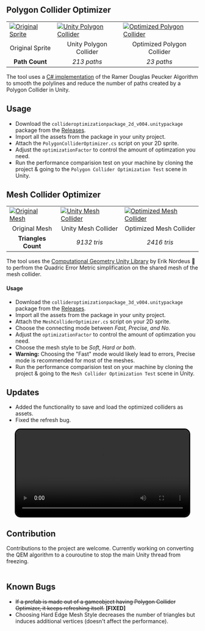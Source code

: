 ## Polygon Collider Optimizer

<table class="custom-table">
  <tr>
    <td>
      <a href="https://github.com/aniketrajnish/Unity-Collider-Optimizer/assets/58925008/62a658c3-487c-4d80-b303-b96a74804a99" data-lightbox="polygon-collider-optimizer" data-title="Original Sprite">
        <img src="https://github.com/aniketrajnish/Unity-Collider-Optimizer/assets/58925008/62a658c3-487c-4d80-b303-b96a74804a99" alt="Original Sprite">
      </a>
    </td>
    <td>
      <a href="https://github.com/aniketrajnish/Unity-Collider-Optimizer/assets/58925008/cc114920-5bcd-4f06-81ad-9df9a176055d" data-lightbox="polygon-collider-optimizer" data-title="Unity Polygon Collider">
        <img src="https://github.com/aniketrajnish/Unity-Collider-Optimizer/assets/58925008/cc114920-5bcd-4f06-81ad-9df9a176055d" alt="Unity Polygon Collider">
      </a>
    </td>
    <td>
      <a href="https://github.com/aniketrajnish/Unity-Collider-Optimizer/assets/58925008/dfd8c63e-11ed-4a74-a2e1-45e2829f017e" data-lightbox="polygon-collider-optimizer" data-title="Optimized Polygon Collider">
        <img src="https://github.com/aniketrajnish/Unity-Collider-Optimizer/assets/58925008/dfd8c63e-11ed-4a74-a2e1-45e2829f017e" alt="Optimized Polygon Collider">
      </a>
    </td>
  </tr>
  <tr>
    <td style="text-align:center;">Original Sprite</td>
    <td style="text-align:center;">Unity Polygon Collider</td>
    <td style="text-align:center;">Optimized Polygon Collider</td>
  </tr>
  <tr>
    <td style="text-align:center;"><strong>Path Count</strong></td>
    <td style="text-align:center;"><em>213 paths</em></td>
    <td style="text-align:center;"><em>23 paths</em></td>
  </tr>
</table>

The tool uses a [C# implementation](https://www.codeproject.com/Articles/18936/A-C-Implementation-of-Douglas-Peucker-Line-Appro) of the Ramer Douglas Peucker Algorithm to smooth the polylines and reduce the number of paths created by a Polygon Collider in Unity.

## Usage
* Download the `collideroptimizationpackage_2d_v004.unitypackage` package from the [Releases](https://github.com/aniketrajnish/Unity-Collider-Optimizer/releases/).
* Import all the assets from the package in your unity project.
* Attach the `PolygonColliderOptimizer.cs` script on your 2D sprite.
* Adjust the `optimizationFactor` to control the amount of optimzation you need. 
* Run the performance comparision test on your machine by cloning the project & going to the `Polygon Collider Optimization Test` scene in Unity.

## Mesh Collider Optimizer 

<table class="custom-table">
  <tr>
    <td>
      <a href="https://github.com/aniketrajnish/Unity-Collider-Optimizer/assets/58925008/e23b8db9-c301-41b1-8ef0-31b2216057d6" data-lightbox="mesh-collider-optimizer" data-title="Original Mesh">
        <img src="https://github.com/aniketrajnish/Unity-Collider-Optimizer/assets/58925008/e23b8db9-c301-41b1-8ef0-31b2216057d6" alt="Original Mesh">
      </a>
    </td>
    <td>
      <a href="https://github.com/aniketrajnish/Unity-Collider-Optimizer/assets/58925008/7a88b61c-2c35-40df-a181-23e7d0d7c05c" data-lightbox="mesh-collider-optimizer" data-title="Unity Mesh Collider">
        <img src="https://github.com/aniketrajnish/Unity-Collider-Optimizer/assets/58925008/7a88b61c-2c35-40df-a181-23e7d0d7c05c" alt="Unity Mesh Collider">
      </a>
    </td>
    <td>
      <a href="https://github.com/aniketrajnish/Unity-Collider-Optimizer/assets/58925008/06a5fb01-3c08-4a1c-bb82-2b30a534693e" data-lightbox="mesh-collider-optimizer" data-title="Optimized Mesh Collider">
        <img src="https://github.com/aniketrajnish/Unity-Collider-Optimizer/assets/58925008/06a5fb01-3c08-4a1c-bb82-2b30a534693e" alt="Optimized Mesh Collider">
      </a>
    </td>
  </tr>
  <tr>
    <td style="text-align:center;">Original Mesh</td>
    <td style="text-align:center;">Unity Mesh Collider</td>
    <td style="text-align:center;">Optimized Mesh Collider</td>
  </tr>
  <tr>
    <td style="text-align:center;"><strong>Triangles Count</strong></td>
    <td style="text-align:center;"><em>9132 tris</em></td>
    <td style="text-align:center;"><em>2416 tris</em></td>
  </tr>
</table>

The tool uses the [Computational Geometry Unity Library](https://github.com/Habrador/Computational-geometry) by Erik Nordeus 🐐 to perfrom the Quadric Error Metric simplification on the shared mesh of the mesh collider.

#### Usage
* Download the `collideroptimizationpackage_3d_v004.unitypackage` package from the [Releases](https://github.com/aniketrajnish/Unity-Collider-Optimizer/releases/).
* Import all the assets from the package in your unity project.
* Attach the `MeshColliderOptimizer.cs` script on your 2D sprite.
* Choose the connecting mode between _Fast, Precise, and No._
* Adjust the `optimizationFactor` to control the amount of optimzation you need.
* Choose the mesh style to be _Soft, Hard or both_.
* **Warning:** Choosing the "Fast" mode would likely lead to errors, Precise mode is recommended for most of the meshes.
* Run the performance comparision test on your machine by cloning the project & going to the `Mesh Collider Optimization Test` scene in Unity.

## Updates
* Added the functionality to save and load the optimized colliders as assets.
* Fixed the refresh bug.
<center>
<video controls loop style="width: 90%; border: 3px solid black; border-radius: 15px;">
  <source src="https://github.com/aniketrajnish/Unity-Collider-Optimizer/assets/58925008/ba42c61c-4ea1-419d-bf81-324304a218b8" type="video/mp4">
</video>
</center>

## Contribution
Contributions to the project are welcome. Currently working on converting the QEM algorithm to a couroutine to stop the main Unity thread from freezing.
<br>
<br>

## Known Bugs
* ~~If a prefab is made out of a gameobject having Polygon Collider Optimizer, it keeps refreshing itself.~~ **[FIXED]**
* Choosing Hard Edge Mesh Style decreases the number of triangles but induces additional vertices (doesn't affect the performance).